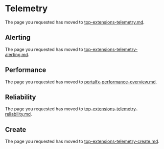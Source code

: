 
# Telemetry 

 The page you requested has moved to [top-extensions-telemetry.md](top-extensions-telemetry.md).
 
## Alerting

 The page you requested has moved to [top-extensions-telemetry-alerting.md](top-extensions-telemetry-alerting.md).

## Performance 

 The page you requested has moved to [portalfx-performance-overview.md](portalfx-performance-overview.md).

## Reliability

 The page you requested has moved to [top-extensions-telemetry-reliability.md](top-extensions-telemetry-reliability.md).

## Create 

 The page you requested has moved to [top-extensions-telemetry-create.md](top-extensions-telemetry-create.md).